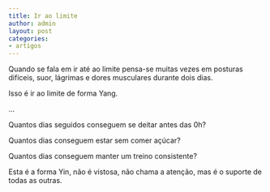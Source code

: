 ```yaml
---
title: Ir ao limite
author: admin
layout: post
categories:
- artigos
---
```

Quando se fala em ir até ao limite pensa-se muitas vezes em posturas difíceis, suor, lágrimas e dores musculares durante dois dias.

Isso é ir ao limite de forma Yang.

&#8230;

Quantos dias seguidos conseguem se deitar antes das 0h?

Quantos dias conseguem estar sem comer açúcar?

Quantos dias conseguem manter um treino consistente?

Esta é a forma Yin, não é vistosa, não chama a atenção, mas é o suporte de todas as outras.
